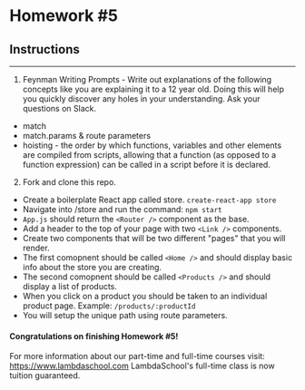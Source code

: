 # Homework #5

## Instructions
---
1. Feynman Writing Prompts - Write out explanations of the following concepts like you are explaining it to a 12 year old.  Doing this will help you quickly discover any holes in your understanding.  Ask your questions on Slack.

  * match
  * match.params & route parameters
  * hoisting - the order by which functions, variables and other elements are compiled from scripts, allowing that a function (as opposed to a function expression) can be called in a script before it is declared.


2. Fork and clone this repo.

  * Create a boilerplate React app called store. `create-react-app store`
  * Navigate into /store and run the command: `npm start`
  * `App.js` should return the `<Router />` component as the base.
  * Add a header to the top of your page with two `<Link />` components.
  * Create two components that will be two different "pages" that you will render.
  * The first comopnent should be called `<Home />` and should display basic info about the store you are creating.
  * The second comopnent should be called `<Products />` and should display a list of products.
  * When you click on a product you should be taken to an individual product page. Example: `/products/:productId`
  * You will setup the unique path using route parameters.



#### Congratulations on finishing Homework #5!

For more information about our part-time and full-time courses visit: https://www.lambdaschool.com
LambdaSchool's full-time class is now tuition guaranteed.
